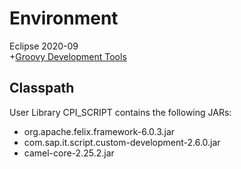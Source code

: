 # Environment

Eclipse 2020-09  
+[Groovy Development Tools](https://marketplace.eclipse.org/content/groovy-development-tools)

## Classpath
User Library CPI_SCRIPT contains the following JARs:  
* org.apache.felix.framework-6.0.3.jar  
* com.sap.it.script.custom-development-2.6.0.jar  
* camel-core-2.25.2.jar  

